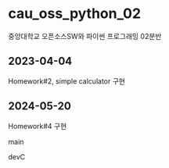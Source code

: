 # cau_oss_python_02
중앙대학교 오픈소스SW와 파이썬 프로그래밍 02분반

## 2023-04-04
Homework#2, simple calculator 구현

## 2024-05-20
Homework#4 구현

main

devC
